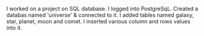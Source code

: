 I worked on a project on SQL database. 
I logged into PostgreSqL.
Created a databas named 'universe' & connected to it.
I added tables named galaxy, star, planet, moon and comet.
I inserted various column and rows values into it.
